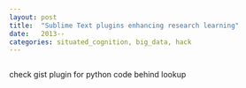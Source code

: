 ```yaml
---
layout: post
title:  "Sublime Text plugins enhancing research learning"
date:   2013--
categories: situated_cognition, big_data, hack
---
```


![]()

check gist plugin for python code behind lookup